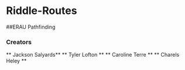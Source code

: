 # Riddle-Routes
##ERAU Pathfinding 
### Creators
** Jackson Salyards**
** Tyler Lofton **
** Caroline Terre **
** Charels Heley **
